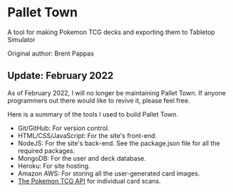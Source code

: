 # Pallet Town
A tool for making Pokemon TCG decks and exporting them to Tabletop Simulator

Original author: Brent Pappas

## Update: February 2022
As of February 2022, I will no longer be maintaining Pallet Town.
If anyone programmers out there would like to revive it, please feel free.

Here is a summary of the tools I used to build Pallet Town.
- Git/GitHub: For version control.
- HTML/CSS/JavaScript: For the site's front-end.
- NodeJS: For the site's back-end. See the package.json file for all the required packages.
- MongoDB: For the user and deck database.
- Heroku: For site hosting.
- Amazon AWS: For storing all the user-generated card images.
- [The Pokemon TCG API](https://pokemontcg.io/) for individual card scans.
